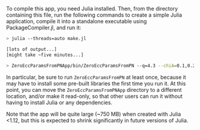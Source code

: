 To compile this app, you need Julia installed.  Then, from the
directory containing this file, run the following commands to create a
simple Julia application, compile it into a standalone executable
using PackageCompiler.jl, and run it:

```bash
> julia --threads=auto make.jl

[lots of output...]
[might take ~five minutes...]

> ZeroEccParamsFromPNApp/bin/ZeroEccParamsFromPN --q=4.3 --chiA=0.1,0.2,0.3 --chiB=0.3,0.2,0.1 --Omega0=0.015
```

In particular, be sure to run `ZeroEccParamsFromPN` at least once,
because it may have to install some pre-built libraries the first time
you run it.  At this point, you can move the `ZeroEccParamsFromPNApp`
directory to a different location, and/or make it read-only, so that
other users can run it without having to install Julia or any
dependencies.

Note that the app will be quite large (~750 MB) when created with
Julia <1.12, but this is expected to shrink significantly in future
versions of Julia.
